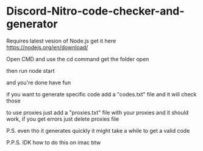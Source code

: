 # Discord-Nitro-code-checker-and-generator
Requires latest vesion of Node.js get it here https://nodejs.org/en/download/

Open CMD and use the cd command get the folder open

then run node start

and you're done have fun

if you want to generate specific code add a "codes.txt" file and it will check those

to use proxies just add a "proxies.txt" file with your proxies and it should work, if you get errors just delete proxies file 



P.S. even tho it generates quickly it might take a while to get a valid code

P.P.S. IDK how to do this on imac btw
